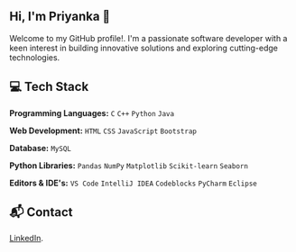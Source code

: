 ## Hi, I'm Priyanka 👋
Welcome to my GitHub profile!. I'm a passionate software developer with a keen interest in building innovative solutions and exploring cutting-edge technologies.

## 💻 Tech Stack

**Programming Languages:** `C` `C++` `Python` `Java`

**Web Development:** `HTML` `CSS` `JavaScript` `Bootstrap`

**Database:** `MySQL`

**Python Libraries:** `Pandas` `NumPy` `Matplotlib` `Scikit-learn` `Seaborn`

**Editors & IDE's:** `VS Code` `IntelliJ IDEA` `Codeblocks` `PyCharm` `Eclipse`

## 📬 Contact

[LinkedIn](https://www.linkedin.com/in/priyanka-pujar-711534222). 

<!--
**Prii01/Prii01** is a ✨ _special_ ✨ repository because its `README.md` (this file) appears on your GitHub profile.

Here are some ideas to get you started:

- 🔭 I’m currently working on ...
- 🌱 I’m currently learning ...
- 👯 I’m looking to collaborate on ...
- 🤔 I’m looking for help with ...
- 💬 Ask me about ...
- 📫 How to reach me: ...
- 😄 Pronouns: ...
- ⚡ Fun fact: ...
-->
